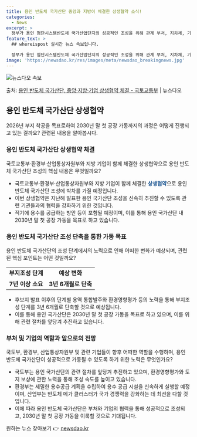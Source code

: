 ```yaml
---
title: 용인 반도체 국가산단 중앙과 지방이 체결한 상생협약 소식!
categories:
  - News
excerpt: >
  정부가 용인 첨단시스템반도체 국가산업단지의 성공적인 조성을 위해 관계 부처, 지차체, 기업과 상생협약을 체결…
feature_text: >
  ## whereispost 실시간 뉴스 속보입니다.

  정부가 용인 첨단시스템반도체 국가산업단지의 성공적인 조성을 위해 관계 부처, 지차체, 기업과 상생협약을 체결…
image: 'https://newsdao.kr/res/images/meta/newsdao_breakingnews.jpg'
---
```


![뉴스다오 속보](https://newsdao.kr/res/images/meta/newsdao_breakingnews.jpg)

<p>출처: <a href="https://newsdao.kr/3607" rel="dofollow">용인 반도체 국가산단, 중앙·지방·기업 상생협약 체결 - 국토교통부</a> | 뉴스다오</p>

<h2 data-ke-size="size26">용인 반도체 국가산단 상생협약</h2>
<p data-ke-size="size16">2026년 부지 착공을 목표로하여 2030년 말 첫 공장 가동까지의 과정은 어떻게 진행되고 있는 걸까요? 관련된 내용을 알아봅시다.</p>

<h3>용인 반도체 국가산단 상생협약 체결</h3>
<p data-ke-size="size16">국토교통부·환경부·산업통상자원부와 지방 기업이 함께 체결한 상생협약으로 용인 반도체 국가산단 조성의 핵심 내용은 무엇일까요?</p>
<ul>
	<li>국토교통부·환경부·산업통상자원부와 지방 기업이 함께 체결한 <b><span style="color: #1a5490;">상생협약</span></b>으로 용인 반도체 국가산단 조성에 박차를 가질 예정입니다. </li>
	<li>이번 상생협약은 지난해 발표한 용인 국가산단 조성을 신속히 추진할 수 있도록 관련 기관들과의 협력을 강화하기 위한 것입니다.</li>
	<li>적기에 용수를 공급하는 방안 등이 포함될 예정이며, 이를 통해 용인 국가산단 내 2030년 말 첫 공장 가동을 목표로 하고 있습니다.</li>
</ul>

<h3>용인 반도체 국가산단 조성 단축을 통한 가동 목표</h3>
<p data-ke-size="size16">용인 반도체 국가산단의 조성 단계에서의 노력으로 인해 어떠한 변화가 예상되며, 관련된 핵심 포인트는 어떤 것일까요?</p>
<table>
	<tr>
		<td style="text-align: center; height: 17px;"><b>부지조성 단계</b></td>
		<td style="text-align: center; height: 17px;"><b>예상 변화</b></td>
	</tr>
	<tr>
		<td style="text-align: center; height: 17px;"><b>7년 이상 소요</b></td>
		<td style="text-align: center; height: 17px;"><b>3년 6개월로 단축</b></td>
	</tr>
</table>
<ul>
	<li>후보지 발표 이후의 단계별 용역 통합발주와 환경영향평가 등의 노력을 통해 부지조성 단계를 3년 6개월로 단축할 것으로 예상됩니다.</li>
	<li>이를 통해 용인 국가산단은 2030년 말 첫 공장 가동을 목표로 하고 있으며, 이를 위해 관련 절차를 앞당겨 추진하고 있습니다.</li>
</ul>

<h3>부처 및 기업의 역할과 앞으로의 전망</h3>
<p data-ke-size="size16">국토부, 환경부, 산업통상자원부 및 관련 기업들이 향후 어떠한 역할을 수행하며, 용인 반도체 국가산단이 성공적으로 가동될 수 있도록 하기 위한 노력은 무엇인가요?</p>
<ul>
	<li>국토부는 용인 국가산단의 관련 절차를 앞당겨 추진하고 있으며, 환경영향평가와 토지 보상에 관한 노력을 통해 조성 속도를 높이고 있습니다.</li>
	<li>환경부는 세밀한 용수공급 계획을 수립하여 용수 공급 시설을 신속하게 실행할 예정이며, 산업부는 반도체 메가 클러스터가 국가 경쟁력을 강화하는 데 최선을 다할 것입니다.</li>
	<li>이에 따라 용인 반도체 국가산단은 부처와 기업의 협력을 통해 성공적으로 조성되고, 2030년 말 첫 공장 가동을 이룩할 것으로 기대됩니다.</li>
</ul>

<p data-ke-size="size16"></p> 

원하는 뉴스 찾아보기 👉 <a href="https://newsdao.kr" rel="dofollow">newsdao.kr</a>


